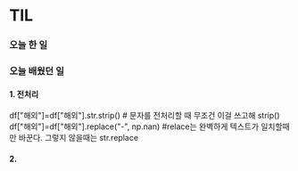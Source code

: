 # TIL

### 오늘 한 일

### 오늘 배웠던 일

#### 1. 전처리  
df["해외"]=df["해외"].str.strip() # 문자를 전처리할 때 무조건 이걸 쓰고해 strip()
df["해외"]=df["해외"].replace("-", np.nan) #relace는 완벽하게 텍스트가 일치할때만 바꾼다. 그렇지 않을때는 str.replace


#### 2.
####
####
####
####
####
####
####
####
####
####
